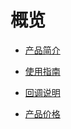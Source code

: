 # 概览


* [产品简介](/umedia/intro)

* [使用指南](/umedia/guide)

* [回调说明](/umedia/callback)

* [产品价格](/umedia/charge)
  



